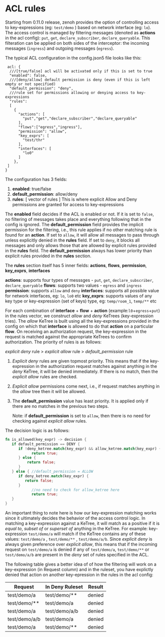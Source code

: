 # ACL rules

Starting from 0.11.0 release, zenoh provides the option of controlling access to key-expressions (eg: `test/demo` ) based on network interface (eg: `lo`). The access control is managed by filtering messages (denoted as **actions** in the acl config): `put`, `get`, `declare_subscriber`, `declare_queryable`. This filteration can be applied on both sides of the interceptor: the incoming messages (`ingress`) and outgoing messages (`egress`).

 The typical ACL configuration in the config.json5 file looks like this:

```json5
 acl: {
  ///[true/false] acl will be activated only if this is set to true
  "enabled": false,
  ///[deny/allow] default permission is deny (even if this is left empty or not specified)
  "default_permission": "deny",
  ///rule set for permissions allowing or denying access to key-expressions
  "rules": 
  [
    {
      "actions": [
        "put","get","declare_subscriber","declare_queryable"
      ],
      "flows":["egress","ingress"],
      "permission": "allow",
      "key_exprs": [
        "test/thr"
      ],
      "interfaces": [
        "lo0"
      ]
    },
 ]
}
```


The configuration has 3 fields:

1. **enabled**: true/false
2. **default_permission**: allow/deny 
3. **rules**: [ vector of rules ] This is where explicit Allow and Deny permissions are granted for access to key-expressions

The **enabled** field decides if the ACL is enabled or not. If it is set to `false`, no filtering of messages takes place and everything following that in the config is ignored.
The **default_permission** field provides the implicit permission for the filtering, i.e., this rule applies if no other matching rule is found for an **action**. If set to `allow`, it will allow all messages to pass through unless explicitly denied in the **rules** field. If set to `deny`, it blocks all messages and only allows those that are allowed by explicit rules provided in the **rules** field. The **default_permission** always has lower priority than explicit rules provided in the **rules** section.

The **rules** section itself has 5 inner fields: **actions**, **flows**, **permission**, **key_exprs**, **interfaces**

**actions**: supports four types of messsges - `put`, `get`, `declare_subscriber`, `declare_queryable`
**flows**: supports two values - `egress` and `ingress`
**permission**: supports `allow` and `deny`
**interfaces**: supports all possible value for network interfaces, eg: `lo`, `lo0` etc
**key_exprs**: supports values of any key type or key-expression (set of keys) type, eg: `temp/room_1`, `temp/**` etc


For each combination of **interface** + **flow** + **action**  (example:`l0`+`egress`+`put`) in the rules vector, we construct *allow* and *deny* KeTrees (key-expression tries). The *allow* KeTree is built using all the key-expressions provided in the config on which that **interface** is allowed to do that **action** on a particular **flow**. On receiving an authorization request, the key-expression in the request is matched against the appropriate KeTrees to confirm authorization. The priority of rules is as follows: 

*explicit deny* rule > *explicit allow* rule > *default_permission* rule

1. *Explicit deny* rules are given topmost priority. This means that if the key-expression in the  authorization request matches against anything in the *deny* KeTree, it will be denied immediately. If there is no match, then the *explicit allow* rules are checked.
2. *Explicit allow* permissions come next, i.e., if request matches anything in the *allow* tree then it will be allowed.
3. The **default_permission** value has least priority. It is applied only if there are no matches in the previous two steps.
    
    Note: if **default_permission** is set to `allow`, then there is no need for checking against *explicit allow* rules.
    

The decision logic is as follows:

```rust
fn is_allowed(key_expr) -> decision {
   if default_permission == DENY {
      if !deny_ketree.match(key_expr) && allow_ketree.match(key_expr) {
            return true;
      } else {
          return false;
      }
   } else { //default_permission = ALLOW
      if deny_ketree.match(key_expr) {
         return false;
      } 
			//no need to check for allow_ketree here
			return true; 
   }
}
```

An important thing to note here is how our key-expression matching works since it ultimately decides the behavior of the access control logic. In matching a key-expression against a KeTree, it will match as a positive if it is *equal to*, *subset of* or *superset of* anything in the KeTree. For example: key-expression `test/demo/a` will match if the KeTree contains any of these values: `test/demo/a` , `test/demo/**` , `test/demo/a/b`. Since *explicit deny* is always given preference over *explicit allow*, this means that if the incoming request on `test/demo/a` is denied if any of `test/demo/a`, `test/demo/**` or `test/demo/a/b` are present in the *deny* set of rules specified in the ACL.

The following table gives a better idea of of how the filtering will work on a key-expression (in Request column) and in the ruleset, you have explictly denied that action on another key-epression in the rules in the acl config:


|   Request    | In Deny Ruleset |  Result   |
|--------------|-----------------|-----------|
| test/demo/a  |  test/demo/**   | denied    |
| test/demo/** |  test/demo/a    | denied    |
| test/demo/a  |  test/demo/a/b  | denied    |
| test/demo/a/b|  test/demo/a    | denied    |
| test/demo/a  |  test/demo/**   | denied    |